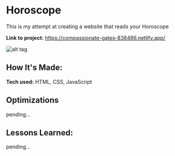 # Horoscope
This is my attempt at creating a website that reads your Horoscope

**Link to project:** https://compassionate-gates-838486.netlify.app/

![alt tag](https://i.imgur.com/wrx9QfF.jpeg)

## How It's Made:

**Tech used:** HTML, CSS, JavaScript


## Optimizations

pending...

## Lessons Learned:

pending...
